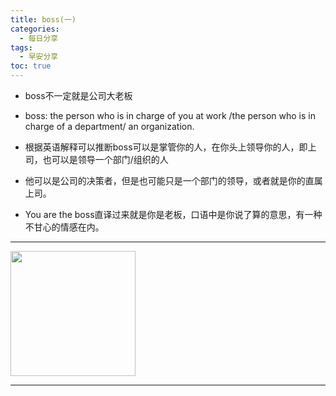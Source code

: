 ```yaml
---
title: boss(一)
categories:
  - 每日分享
tags:
  - 早安分享
toc: true 
---
```




* boss不一定就是公司大老板
* boss: the person who is in charge of you at work /the person who is in charge of a department/ an organization.

* 根据英语解释可以推断boss可以是掌管你的人，在你头上领导你的人，即上司，也可以是领导一个部门/组织的人
* 他可以是公司的决策者，但是也可能只是一个部门的领导，或者就是你的直属上司。
* You are the boss直译过来就是你是老板，口语中是你说了算的意思，有一种不甘心的情感在内。
  
---

<img src="/img/boss.jpg" width="200" />

---